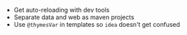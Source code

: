 * Get auto-reloading with dev tools
* Separate data and web as maven projects
* Use `@thymesVar` in templates so `idea` doesn't get confused
